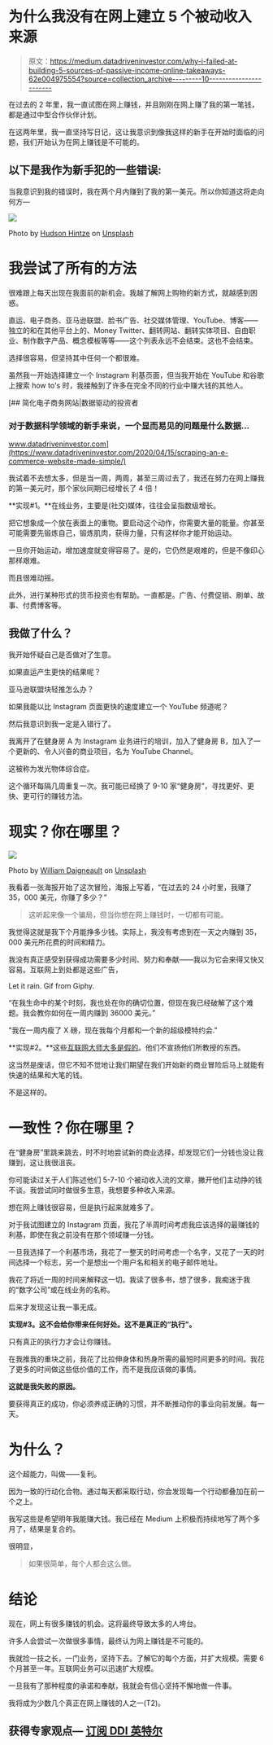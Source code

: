 # 为什么我没有在网上建立 5 个被动收入来源

> 原文：<https://medium.datadriveninvestor.com/why-i-failed-at-building-5-sources-of-passive-income-online-takeaways-62e004975554?source=collection_archive---------10----------------------->

在过去的 2 年里，我一直试图在网上赚钱，并且刚刚在网上赚了我的第一笔钱，都是通过中型合作伙伴计划。

在这两年里，我一直坚持写日记，这让我意识到像我这样的新手在开始时面临的问题，我们开始认为在网上赚钱是不可能的。

## 以下是我作为新手犯的一些错误:

当我意识到我的错误时，我在两个月内赚到了我的第一美元。所以你知道这将走向何方—

![](img/883a97de1117e9aa5d819c3661632165.png)

Photo by [Hudson Hintze](https://unsplash.com/@hudsonhintze?utm_source=medium&utm_medium=referral) on [Unsplash](https://unsplash.com?utm_source=medium&utm_medium=referral)

# 我尝试了所有的方法

很难跟上每天出现在我面前的新机会。我越了解网上购物的新方式，就越感到困惑。

直运、电子商务、亚马逊联盟、脸书广告、社交媒体管理、YouTube、博客——独立的和在其他平台上的、Money Twitter、翻转网站、翻转实体项目、自由职业、制作数字产品、概念模板等等——这个列表永远不会结束。这也不会结束。

选择很容易，但坚持其中任何一个都很难。

虽然我一开始选择建立一个 Instagram 利基页面，但当我开始在 YouTube 和谷歌上搜索 how to's 时，我接触到了许多在完全不同的行业中赚大钱的其他人。

[](https://www.datadriveninvestor.com/2020/04/15/scraping-an-e-commerce-website-made-simple/) [## 简化电子商务网站|数据驱动的投资者

### 对于数据科学领域的新手来说，一个显而易见的问题是什么数据…

www.datadriveninvestor.com](https://www.datadriveninvestor.com/2020/04/15/scraping-an-e-commerce-website-made-simple/) 

我试着不去想太多，但是当一周，两周，甚至三周过去了，我还在努力在网上赚我的第一美元时，那个家伙同期已经增长了 4 倍！

**实现#1。**在线业务，主要是(社交)媒体，往往会呈指数级增长。

把它想象成一个放在表面上的重物。要启动这个动作，你需要大量的能量。你甚至可能需要先锻炼自己，锻炼肌肉，获得力量，只有这样你才能开始运动。

一旦你开始运动，增加速度就变得容易了。是的，它仍然是艰难的，但是不像印心那样艰难。

而且很难动摇。

此外，进行某种形式的货币投资也有帮助。一直都是。广告、付费促销、刷单、故事、付费博客等。

## 我做了什么？

我开始怀疑自己是否做对了生意。

如果直运产生更快的结果呢？

亚马逊联盟块轻推怎么办？

如果我能以比 Instagram 页面更快的速度建立一个 YouTube 频道呢？

然后我意识到我一定是入错行了。

我离开了在健身房 A 为 Instagram 业务进行的培训，加入了健身房 B，加入了一个更新的、令人兴奋的商业项目，名为 YouTube Channel。

这被称为发光物体综合症。

这个循环每隔几周重复一次。我可能已经换了 9-10 家“健身房”，寻找更好、更快、更可行的赚钱方法。

# 现实？你在哪里？

![](img/edf8dd30e8d241ab7f23db41e6028cb7.png)

Photo by [William Daigneault](https://unsplash.com/@williamdaigneault?utm_source=medium&utm_medium=referral) on [Unsplash](https://unsplash.com?utm_source=medium&utm_medium=referral)

我看着一张海报开始了这次冒险，海报上写着，“在过去的 24 小时里，我赚了 35，000 美元，你赚了多少？”

> 这听起来像一个骗局，但当你想在网上赚钱时，一切都有可能。

我觉得这就是我下个月能挣多少钱。实际上，我没有考虑到在一天之内赚到 35，000 美元所花费的时间和精力。

我没有真正感受到获得成功需要多少时间、努力和奉献——我以为它会来得又快又容易。互联网上到处都是这些广告，

Let it rain. Gif from Giphy.

“在我生命中的某个时刻，我也处在你的确切位置，但现在我已经破解了这个难题。我会教你如何在一周内赚到 36000 美元。”

"我在一周内瘦了 X 磅，现在我每个月都和一个新的超级模特约会."

**实现#2。**这些[互联网大师大多是假的](https://medium.com/datadriveninvestor/want-to-make-35-grand-a-day-buy-my-course-77705cd66c56)。他们不宣扬他们所教授的东西。

这当然是废话，但它不知不觉地让我们期望在我们开始新的商业冒险后马上就能有快速的结果和大笔的钱。

不是这样的。

# 一致性？你在哪里？

在“健身房”里跳来跳去，时不时地尝试新的商业选择，却发现它们一分钱也没让我赚到，这让我很沮丧。

你可能读过关于人们陈述他们 5-7-10 个被动收入流的文章，撇开他们主动挣的钱不谈。我尝试同时做很多生意，我想要多种收入来源。

想在网上赚钱很容易，但是执行起来就难多了。

对于我试图建立的 Instagram 页面，我花了半周时间考虑我应该选择的最赚钱的利基，即使在我之前没有在那个领域赚一分钱。

一旦我选择了一个利基市场，我花了一整天的时间考虑一个名字，又花了一天的时间选择一个标志，另一个是想出一个用户名和相关的电子邮件地址。

我花了将近一周的时间来解释这一切。我读了很多书，想了很多，我痴迷于我的“数字公司”或在线业务的名称。

后来才发现这让我一事无成。

**实现#3。这不会给你带来任何好处。这不是真正的“执行”。**

只有真正的执行力才会让你赚钱。

在我推我的重块之前，我花了比拉伸身体和热身所需的最短时间更多的时间。我花了更多的时间做这些低价值的工作，而不是我应该做的事情。

**这就是我失败的原因。**

要获得真正的成功，你必须养成正确的习惯，并不断推动你的事业向前发展。每一天。

# 为什么？

这个超能力，叫做——复利。

因为一致的行动化合物。通过每天都采取行动，你会发现每一个行动都叠加在前一个之上。

我写这些是希望明年我能赚大钱。我已经在 Medium 上积极而持续地写了两个多月了，结果是复合的。

很明显，

> 如果很简单，每个人都会这么做。

# 结论

现在，网上有很多赚钱的机会。这将最终导致太多的人垮台。

许多人会尝试一次做很多事情，最终认为网上赚钱是不可能的。

我就捡一技之长，一门业务，坚持下去。了解它的每个方面，并扩大规模。需要 6 个月甚至一年。互联网业务可以迅速扩大规模。

一旦我有了那种程度的承诺和奉献，我就会有信心坚持不懈地做一件事。

我将成为少数几个真正在网上赚钱的人之一(T2)。

## 获得专家观点— [订阅 DDI 英特尔](https://datadriveninvestor.com/ddi-intel)